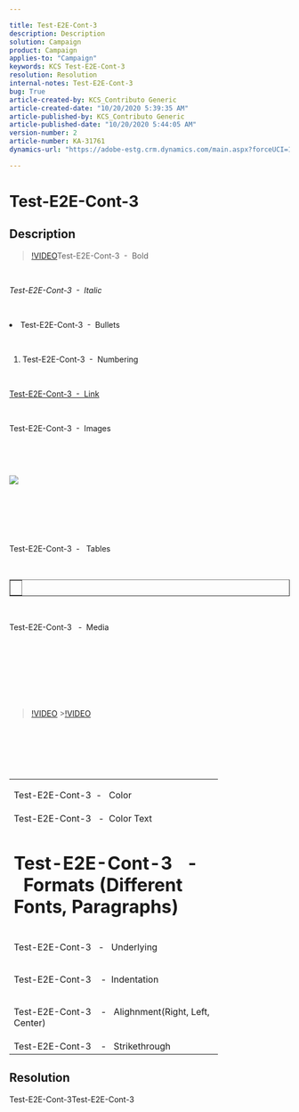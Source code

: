```yaml
---

title: Test-E2E-Cont-3  
description: Description  
solution: Campaign  
product: Campaign  
applies-to: "Campaign"  
keywords: KCS Test-E2E-Cont-3  
resolution: Resolution  
internal-notes: Test-E2E-Cont-3  
bug: True  
article-created-by: KCS_Contributo Generic  
article-created-date: "10/20/2020 5:39:35 AM"  
article-published-by: KCS_Contributo Generic  
article-published-date: "10/20/2020 5:44:05 AM"  
version-number: 2  
article-number: KA-31761  
dynamics-url: "https://adobe-estg.crm.dynamics.com/main.aspx?forceUCI=1&pagetype=entityrecord&etn=knowledgearticle&id=1ed22ba1-9612-eb11-a813-002248049f6d"

---
```


# Test-E2E-Cont-3

## Description

>[!VIDEO](https://video.tv.adobe.com/v/18696?quality=9&learn=on)Test-E2E-Cont-3  -  Bold

 

*Test-E2E-Cont-3  -  Italic*

 


 <li data-wrapper="true">Test-E2E-Cont-3  -  Bullets</li>


 



1.  Test-E2E-Cont-3  -  Numbering


 

[Test-E2E-Cont-3  -  Link](https://adobe.com)

 

Test-E2E-Cont-3  -  Images

 

 



![](https://adobe.sharepoint.com/sites/D365Attachments-Non-Prod/knowledgearticle/Test-E2E-Cont-3_1ED22BA19612EB11A813002248049F6D/Article_Form.png)


 

 

 

Test-E2E-Cont-3  -   Tables

 


<table border="1" cellpadding="1" cellspacing="0">
 <tbody>
  <tr>
   <td> </td>
  </tr>
 </tbody>
</table>






 

Test-E2E-Cont-3   -  Media 

 

 

 

 



>[!VIDEO](https://video.tv.adobe.com/v/18696?quality=9&learn=on) >[!VIDEO](https://video.tv.adobe.com/v/18696?quality=9&learn=on)  



 

 

 


<table width="359">
 <colgroup>
  <col width="359">
 </colgroup>
 <tbody>
  <tr height="25">
   <td class="xl63" height="25" width="359">
   

Test-E2E-Cont-3  -   Color

   </td>
  </tr>
  <tr height="25">
   <td class="xl63" height="25">Test-E2E-Cont-3   -  Color Text</td>
  </tr>
  <tr height="25">
   <td class="xl63" height="25">
   

# Test-E2E-Cont-3   -  Formats (Different Fonts, Paragraphs)


   </td>
  </tr>
  <tr height="25">
   <td class="xl63" height="25">
   

Test-E2E-Cont-3   -   Underlying


   </td>
  </tr>
  <tr height="25">
   <td class="xl63" height="25">
   

Test-E2E-Cont-3    -  Indentation


   </td>
  </tr>
  <tr height="25">
   <td class="xl63" height="25">
   

Test-E2E-Cont-3    -   Alighnment(Right, Left, Center)


   </td>
  </tr>
  <tr height="25">
   <td class="xl63" height="25">Test-E2E-Cont-3    -   Strikethrough</td>
  </tr>
 </tbody>
</table>





## Resolution

Test-E2E-Cont-3Test-E2E-Cont-3
